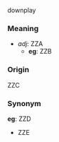 downplay
### Meaning
+ _adj_: ZZA
	+ __eg__: ZZB

### Origin

ZZC

### Synonym

__eg__: ZZD

+ ZZE


